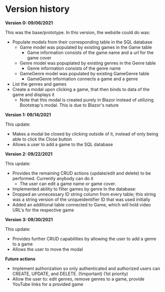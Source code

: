 # Version history

**Version 0: 09/06/2021**

This was the base/prototype. In this version, the website could do was:
- Populate models from their corresponding table in the SQL database
  - Game model was populated by existing games in the Game table
      - Game information consists of the game name and a url for the game cover
  - Genre model was popuplated by existing genres in the Genre table
      - Genre information consists of the genre name
  - GameGenre model was populated by existing GameGenre table
      - GameGenre information connects a game and a genre
- List the genres and games
- Create a modal upon clicking a game, that then binds to data of the game and displays it
   - Note that this modal is created purely in Blazor instead of utilizing Bootstrap's modal. This is due to Blazor's nature

**Version 1: 09/14/2021**

This update:
- Makes a modal be closed by clicking outside of it, instead of only being able to click the Close button
- Allows a user to add a game to the SQL database

**Version 2: 09/22/2021**

This update: 
- Provides the remaining CRUD actions (update/edit and delete) to be performed. Currently anybody can do it
   - The user can edit a game name or game cover.
- Implemented ability to filter games by genre
In the database:
- Dropped an unnecessary ID string column from every table; this string was a string version of the uniqueidentifier ID that was used initially
- Added an additional table connected to Game, which will hold video URL's for the respective game

**Version 3: 09/30/2021**

This update:
- Provides further CRUD capabilities by allowing the user to add a genre to a game
- Allows the user to move the modal

**Future actions**
- Implement authorization so only authenticated and authorized users can CREATE, UPDATE, and DELETE. (!important) (1st priority)
- Allow the user to: edit genres, remove genres to a game, provide YouTube links for a provided game
